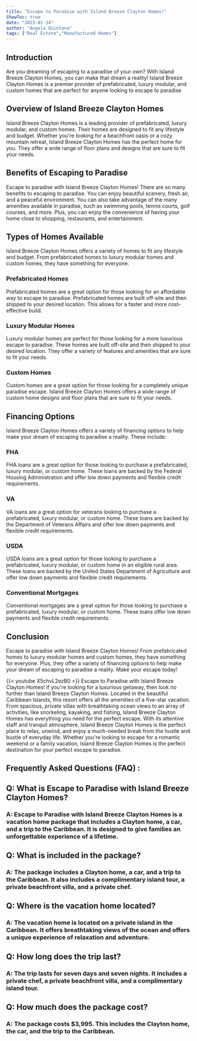 ```yaml
---
title: "Escape to Paradise with Island Breeze Clayton Homes!"
ShowToc: true 
date: "2023-01-14"
author: "Angela Quintana" 
tags: ["Real Estate","Manufactured Homes"]
---
```

## Introduction

Are you dreaming of escaping to a paradise of your own? With Island Breeze Clayton Homes, you can make that dream a reality! Island Breeze Clayton Homes is a premier provider of prefabricated, luxury modular, and custom homes that are perfect for anyone looking to escape to paradise 

## Overview of Island Breeze Clayton Homes

Island Breeze Clayton Homes is a leading provider of prefabricated, luxury modular, and custom homes. Their homes are designed to fit any lifestyle and budget. Whether you're looking for a beachfront oasis or a cozy mountain retreat, Island Breeze Clayton Homes has the perfect home for you. They offer a wide range of floor plans and designs that are sure to fit your needs. 

## Benefits of Escaping to Paradise

Escape to paradise with Island Breeze Clayton Homes! There are so many benefits to escaping to paradise. You can enjoy beautiful scenery, fresh air, and a peaceful environment. You can also take advantage of the many amenities available in paradise, such as swimming pools, tennis courts, golf courses, and more. Plus, you can enjoy the convenience of having your home close to shopping, restaurants, and entertainment. 

## Types of Homes Available

Island Breeze Clayton Homes offers a variety of homes to fit any lifestyle and budget. From prefabricated homes to luxury modular homes and custom homes, they have something for everyone. 

### Prefabricated Homes 

Prefabricated homes are a great option for those looking for an affordable way to escape to paradise. Prefabricated homes are built off-site and then shipped to your desired location. This allows for a faster and more cost-effective build. 

### Luxury Modular Homes 

Luxury modular homes are perfect for those looking for a more luxurious escape to paradise. These homes are built off-site and then shipped to your desired location. They offer a variety of features and amenities that are sure to fit your needs. 

### Custom Homes 

Custom homes are a great option for those looking for a completely unique paradise escape. Island Breeze Clayton Homes offers a wide range of custom home designs and floor plans that are sure to fit your needs. 

## Financing Options

Island Breeze Clayton Homes offers a variety of financing options to help make your dream of escaping to paradise a reality. These include: 

### FHA 

FHA loans are a great option for those looking to purchase a prefabricated, luxury modular, or custom home. These loans are backed by the Federal Housing Administration and offer low down payments and flexible credit requirements. 

### VA 

VA loans are a great option for veterans looking to purchase a prefabricated, luxury modular, or custom home. These loans are backed by the Department of Veterans Affairs and offer low down payments and flexible credit requirements. 

### USDA 

USDA loans are a great option for those looking to purchase a prefabricated, luxury modular, or custom home in an eligible rural area. These loans are backed by the United States Department of Agriculture and offer low down payments and flexible credit requirements. 

### Conventional Mortgages 

Conventional mortgages are a great option for those looking to purchase a prefabricated, luxury modular, or custom home. These loans offer low down payments and flexible credit requirements. 

## Conclusion 

Escape to paradise with Island Breeze Clayton Homes! From prefabricated homes to luxury modular homes and custom homes, they have something for everyone. Plus, they offer a variety of financing options to help make your dream of escaping to paradise a reality. Make your escape today!

{{< youtube X5chvL2ezB0 >}} 
Escape to Paradise with Island Breeze Clayton Homes! If you're looking for a luxurious getaway, then look no further than Island Breeze Clayton Homes. Located in the beautiful Caribbean Islands, this resort offers all the amenities of a five-star vacation. From spacious, private villas with breathtaking ocean views to an array of activities, like snorkeling, kayaking, and fishing, Island Breeze Clayton Homes has everything you need for the perfect escape. With its attentive staff and tranquil atmosphere, Island Breeze Clayton Homes is the perfect place to relax, unwind, and enjoy a much-needed break from the hustle and bustle of everyday life. Whether you're looking to escape for a romantic weekend or a family vacation, Island Breeze Clayton Homes is the perfect destination for your perfect escape to paradise.

## Frequently Asked Questions (FAQ) :
<h2>Q: What is Escape to Paradise with Island Breeze Clayton Homes?</h2>

<h3>A: Escape to Paradise with Island Breeze Clayton Homes is a vacation home package that includes a Clayton home, a car, and a trip to the Caribbean. It is designed to give families an unforgettable experience of a lifetime.</h3>

<h2>Q: What is included in the package?</h2>

<h3>A: The package includes a Clayton home, a car, and a trip to the Caribbean. It also includes a complimentary island tour, a private beachfront villa, and a private chef.</h3>

<h2>Q: Where is the vacation home located?</h2>

<h3>A: The vacation home is located on a private island in the Caribbean. It offers breathtaking views of the ocean and offers a unique experience of relaxation and adventure.</h3>

<h2>Q: How long does the trip last?</h2>

<h3>A: The trip lasts for seven days and seven nights. It includes a private chef, a private beachfront villa, and a complimentary island tour.</h3>

<h2>Q: How much does the package cost?</h2>

<h3>A: The package costs $3,995. This includes the Clayton home, the car, and the trip to the Caribbean.</h3>



